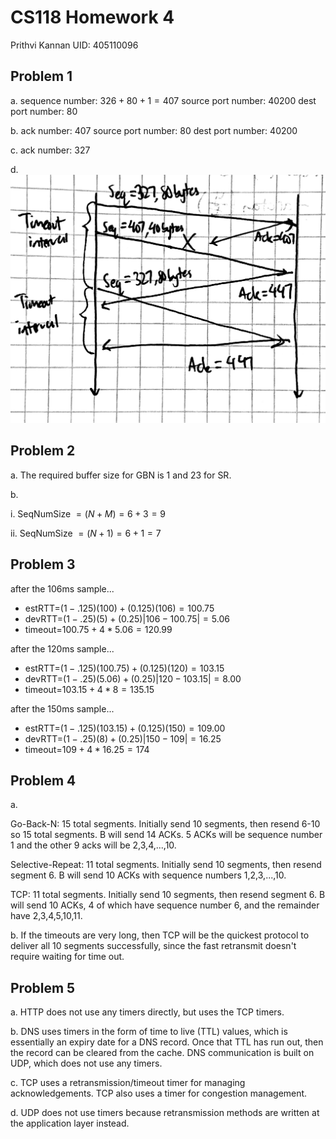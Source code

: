 # CS118 Homework 4

Prithvi Kannan
UID: 405110096

## Problem 1

a. sequence number: $326+80+1=407$
source port number: $40200$
dest port number: $80$

b. ack number: $407$
source port number: $80$
dest port number: $40200$

c. ack number: $327$

d.
![image](./Resources/hw4_1.jpg)

## Problem 2

a. The required buffer size for GBN is 1 and 23 for SR.

b.  

i. SeqNumSize $= (N+M) = 6+3=9$

ii. SeqNumSize $= (N+1) = 6+1 =7$

## Problem 3
after the 106ms sample...
- estRTT=$(1-.125)(100)+(0.125)(106)=100.75$
- devRTT=$(1-.25)(5)+(0.25)|106-100.75|=5.06$
- timeout=$100.75+4*5.06=120.99$

after the 120ms sample...
- estRTT=$(1-.125)(100.75)+(0.125)(120)=103.15$
- devRTT=$(1-.25)(5.06)+(0.25)|120-103.15|=8.00$
- timeout=$103.15+4*8=135.15$

after the 150ms sample...
- estRTT=$(1-.125)(103.15)+(0.125)(150)=109.00$
- devRTT=$(1-.25)(8)+(0.25)|150-109|=16.25$
- timeout=$109+4*16.25=174$

## Problem 4

a. 

Go-Back-N: 15 total segments. Initially send 10 segments, then resend 6-10 so 15 total segments. B will send 14 ACKs. 5 ACKs will be sequence number 1 and the other 9 acks will be 2,3,4,...,10.

Selective-Repeat: 11 total segments. Initially send 10 segments, then resend segment 6. B will send 10 ACKs with sequence numbers 1,2,3,...,10.

TCP: 11 total segments. Initially send 10 segments, then resend segment 6. B will send 10 ACKs, 4 of which have sequence number 6, and the remainder have 2,3,4,5,10,11.

b. If the timeouts are very long, then TCP will be the quickest protocol to deliver all 10 segments successfully, since the fast retransmit doesn't require waiting for time out.

## Problem 5

a. HTTP does not use any timers directly, but uses the TCP timers.

b. DNS uses timers in the form of time to live (TTL) values, which is essentially an expiry date for a DNS record. Once that TTL has run out, then the record can be cleared from the cache. DNS communication is built on UDP, which does not use any timers.

c. TCP uses a retransmission/timeout timer for managing acknowledgements. TCP also uses a timer for congestion management.

d. UDP does not use timers because retransmission methods are written at the application layer instead. 